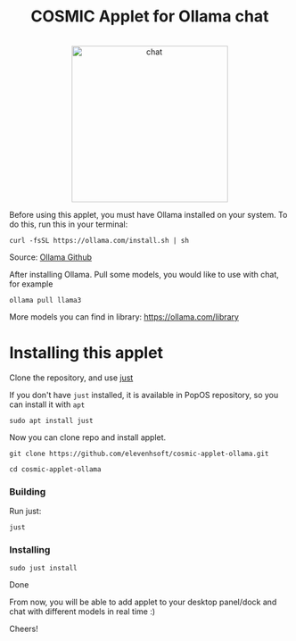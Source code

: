 <div align="center">
  <h1>COSMIC Applet for Ollama chat</h1>
  <br>
  <img alt="chat" src="https://github.com/elevenhsoft/cosmic-applet-ollama/blob/master/screenshots/chat.png" width="280">
</div>

Before using this applet, you must have Ollama installed on your system. To do this, run this in your terminal:

`curl -fsSL https://ollama.com/install.sh | sh`

Source: [Ollama Github](https://github.com/ollama/ollama?tab=readme-ov-file#linux)

After installing Ollama. Pull some models, you would like to use with chat, for example

`ollama pull llama3`

More models you can find in library: https://ollama.com/library

# Installing this applet

Clone the repository, and use [just](https://github.com/casey/just)

If you don't have `just` installed, it is available in PopOS repository, so you can install it with `apt`

`sudo apt install just`

Now you can clone repo and install applet.

`git clone https://github.com/elevenhsoft/cosmic-applet-ollama.git`

`cd cosmic-applet-ollama`

### Building

Run just:

`just`

### Installing

`sudo just install`

Done

From now, you will be able to add applet to your desktop panel/dock and chat with different models in real time :)

Cheers!
